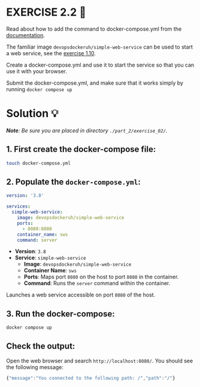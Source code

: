 # EXERCISE 2.2 🤔
Read about how to add the command to docker-compose.yml from the [documentation](https://docs.docker.com/compose/compose-file/compose-file-v3/#command).

The familiar image `devopsdockeruh/simple-web-service` can be used to start a web service, see the [exercise 1.10](https://devopswithdocker.com/part-1/section-5/#exercise-110).

Create a docker-compose.yml and use it to start the service so that you can use it with your browser.

Submit the docker-compose.yml, and make sure that it works simply by running `docker compose up`

# Solution 💡

_**Note**: Be sure you are placed in directory `./part_2/exercise_02/`._

## 1. First create the docker-compose file:
```bash
touch docker-compose.yml
```

## 2. Populate the `docker-compose.yml`:

```yml
version: '3.8'

services:
  simple-web-service:
    image: devopsdockeruh/simple-web-service
    ports:
      - 8080:8080
    container_name: sws
    command: server
```

- **Version**: `3.8`
- **Service**: `simple-web-service`
  - **Image**: `devopsdockeruh/simple-web-service`
  - **Container Name**: `sws`
  - **Ports**: Maps port `8080` on the host to port `8080` in the container.
  - **Command**: Runs the `server` command within the container.

Launches a web service accessible on port `8080` of the host.

## 3. Run the docker-compose:
```bash
docker compose up
```

## Check the output:
Open the web browser and search `http://localhost:8080/`. 
You should see the following message:
```js
{"message":"You connected to the following path: /","path":"/"}
```